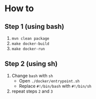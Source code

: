 
# How to

## Step 1 (using bash)
1. `mvn clean package`
2. `make docker-build`
3. `make docker-run`

## Step 2 (using sh)
1. Change `bash` with `sh`
   - Open `./docker/entrypoint.sh`
   - Replace `#!/bin/bash` with `#!/bin/sh` 
2. repeat steps `2` and `3`

